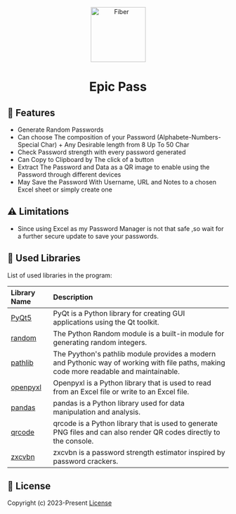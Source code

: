 
<p align="center">
  <picture>
    <source height="125" media="(prefers-color-scheme: dark)" srcset="images/icon.jpg">
    <img height="125" alt="Fiber" src="https://raw.githubusercontent.com/gofiber/docs/master/static/img/logo.svg">
  </picture>
  <h1 align="center">Epic Pass</>
 </p>

## 🎯 Features

-   Generate Random Passwords
-   Can choose The composition of your Password (Alphabete-Numbers-Special Char) + Any Desirable length from 8 Up To 50 Char
-   Check Password strength with every password generated 
-   Can Copy to Clipboard by The click of a button
-   Extract The Password and Data as a QR image to enable using the Password through different devices 
-   May Save the Password With Username, URL and Notes to a chosen Excel sheet or simply create one

## ⚠️ Limitations
* Since using Excel as my Password Manager is not that safe ,so wait for a further secure update to save your passwords. 

## 📖 Used Libraries

List of used libraries in the program:

| Library Name                                                          | Description                                                                                                                            |
|:----------------------------------------------------------------------|:---------------------------------------------------------------------------------------------------------------------------------------|
| [PyQt5](https://pypi.org/project/PyQt5/)                              | PyQt is a Python library for creating GUI applications using the Qt toolkit.                                                           |
| [random](https://docs.python.org/3/library/random.html#module-random) | The Python Random module is a built-in module for generating random integers.                                                          |
| [pathlib](https://docs.python.org/3/library/pathlib.html)             | The Pyython's pathlib module provides a modern and Pythonic way of working with file paths, making code more readable and maintainable.|
| [openpyxl](https://pypi.org/project/openpyxl/)                        | Openpyxl is a Python library that is used to read from an Excel file or write to an Excel file.                                        |      
| [pandas](https://pypi.org/project/pandas/)                            | pandas is a Python library used for data manipulation and analysis.                                                                    |
| [qrcode](https://pypi.org/project/qrcode/)                            | qrcode is a Python library that is used to generate PNG files and can also render QR codes directly to the console.                    |
| [zxcvbn](https://pypi.org/project/zxcvbn-python/)                     | zxcvbn is a password strength estimator inspired by password crackers.                                                                 |

## 📃 License

Copyright (c) 2023-Present [License](https://www.eulatemplate.com/live.php?token=sa8D55EvnSRn2yaADgcs7PK9ZRyfO6tJ)

